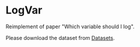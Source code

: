# LogVar
Reimplement of paper "Which variable should I log".

Please download the dataset from [Datasets](https://drive.google.com/file/d/1sKaj_Bn1xYtACHQk2j7tIAQr5bGabBdw/view?usp=sharing).
